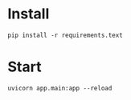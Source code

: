 # Install

```
pip install -r requirements.text
```

# Start

```
uvicorn app.main:app --reload
```
